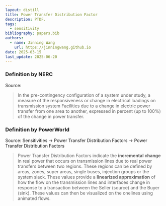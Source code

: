 ```yaml
---
layout: distill
title: Power Transfer Distribution Factor
description: PTDF.
tags:
  - sensitivity
bibliography: papers.bib
authors:
  - name: Jinning Wang
    url: https://jinningwang.github.io
date: 2025-03-15
last_update: 2025-06-20
---
```


### Definition by NERC

Source: <d-cite key="nerc2024glossary"></d-cite>

> In the pre-contingency configuration of a system under study, a measure of the responsiveness or change in electrical loadings on transmission system Facilities due to a change in electric power transfer from one area to another, expressed in percent (up to 100%) of the change in power transfer.

### Definition by PowerWorld

Source: <d-cite key="powerworld2025manual"></d-cite> Sensitivities -> Power Transfer Distribution Factors -> Power Transfer Distribution Factors

> Power Transfer Distribution Factors indicate the **incremental change** in real power that occurs on transmission lines due to real power transfers between two regions. These regions can be defined by areas, zones, super areas, single buses, injection groups or the system slack. These values provide a **linearized approximation** of how the flow on the transmission lines and interfaces change in response to a transaction between the Seller (source) and the Buyer (sink). These values can then be visualized on the onelines using animated flows.
